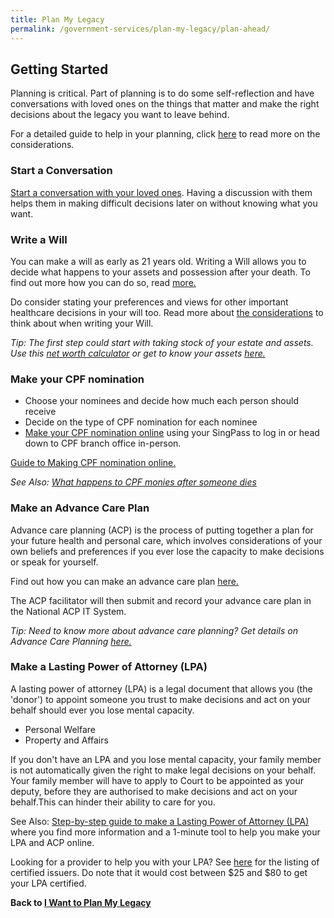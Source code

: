 ```yaml
---
title: Plan My Legacy
permalink: /government-services/plan-my-legacy/plan-ahead/
---
```


## Getting Started

Planning is critical. Part of planning is to do some self-reflection and have conversations with loved ones on the things that matter and make the right decisions about the legacy you want to leave behind. 


For a detailed guide to help in your planning, click <a href="https://www.mylegacy.gov.sg/end-of-life-planning/why-plan-ahead/" target="_blank">here</a> to read more on the considerations.


### Start a Conversation

<a href="https://www.livingmatters.sg/start-the-conversation/overview/" target="_blank">Start a conversation with your loved ones</a>. Having a discussion with them helps them in making difficult decisions later on without knowing what you want. 


### Write a Will

You can make a will as early as 21 years old. Writing a Will allows you to decide what happens to your assets and possession after your death. To find out more how you can do so, read <a href="https://www.mylegacy.gov.sg/end-of-life-planning/write-a-will/" target="_blank">more.</a>

Do consider stating your preferences and views for other important healthcare decisions in your will too. Read more about <a href="https://www.mylegacy.gov.sg/end-of-life-planning/other-healthcare-decisions/" target="_blank">the considerations</a> to think about when writing your Will.

*Tip: The first step could start with taking stock of your estate and assets. Use this <a href="https://www.moneysense.gov.sg/financial-tools/net-worth-calculator" target="_blank">net worth calculator</a> or get to know your assets <a href="https://www.moneysense.gov.sg/articles/2018/11/calculating-the-value-of-your-estate" target="_blank">here.</a>*


### Make your CPF nomination

- Choose your nominees and decide how much each person should receive
- Decide on the type of CPF nomination for each nominee
- <a href="https://www.cpf.gov.sg/eSvc/Web/Schemes/MakeCpfNomination/Home" target="_blank">Make your CPF nomination online</a> using your SingPass to log in or head down to CPF branch office in-person. 

<a href="https://www.cpf.gov.sg/Assets/members/Documents/A_guide_to_Nom_Scheme.pdf" target="_blank">Guide to Making CPF nomination online.</a>

*See Also: <a href="https://www.moneysense.gov.sg/articles/2018/10/cpf-nominations-what-happens-to-your-cpf-when-you-pass-away" target="_blank">What happens to CPF monies after someone dies</a>*


### Make an Advance Care Plan

Advance care planning (ACP) is the process of putting together a plan for your future health and personal care, which involves considerations of your own beliefs and preferences if you ever lose the capacity to make decisions or speak for yourself.

Find out how you can make an advance care plan <a href="https://www.mylegacy.gov.sg/end-of-life-planning/make-an-advance-care-plan/" target="_blank">here.</a>

The ACP facilitator will then submit and record your advance care plan in the National ACP IT System.

*Tip: Need to know more about advance care planning? Get details on Advance Care Planning <a href="https://www.livingmatters.sg/advance-care-planning/about-acp/" target="_blank">here.</a>*


### Make a Lasting Power of Attorney (LPA)

A lasting power of attorney (LPA) is a legal document that allows you (the 'donor') to appoint someone you trust to make decisions and act on your behalf should ever you lose mental capacity.

- Personal Welfare
- Property and Affairs

If you don't have an LPA and you lose mental capacity, your family member is not automatically given the right to make legal decisions on your behalf. Your family member will have to apply to Court to be appointed as your deputy, before they are authorised to make decisions and act on your behalf.This can hinder their ability to care for you.

See Also: <a href="https://www.mylegacy.gov.sg/end-of-life-planning/make-a-lasting-power-of-attorney/" target="_blank">Step-by-step guide to make a Lasting Power of Attorney (LPA) </a>where you find more information and a 1-minute tool to help you make your LPA and ACP online.


Looking for a provider to help you with your LPA? See <a href="https://www.mylegacy.gov.sg/find-a-service/find-lasting-power-of-attorney-certificate-issuer/" target="_blank">here</a> for the listing of certified issuers. Do note that it would cost between $25 and $80 to get your LPA certified.




**Back to [I Want to Plan My Legacy](/government-services/plan-legacy/overview/)**
